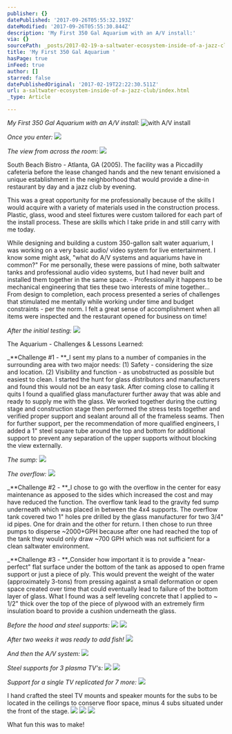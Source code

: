 ```yaml
---
publisher: {}
datePublished: '2017-09-26T05:55:32.193Z'
dateModified: '2017-09-26T05:55:30.844Z'
description: 'My First 350 Gal Aquarium with an A/V install:'
via: {}
sourcePath: _posts/2017-02-19-a-saltwater-ecosystem-inside-of-a-jazz-club.md
title: 'My First 350 Gal Aquarium '
hasPage: true
inFeed: true
author: []
starred: false
datePublishedOriginal: '2017-02-19T22:22:30.511Z'
url: a-saltwater-ecosystem-inside-of-a-jazz-club/index.html
_type: Article

---
```

_My First 350 Gal Aquarium with an A/V install:_
![with A/V install](https://the-grid-user-content.s3-us-west-2.amazonaws.com/5d281a6d-e0ef-435f-8053-04d552db2ed8.jpg)

_Once you enter:_
![](https://the-grid-user-content.s3-us-west-2.amazonaws.com/c1039780-2f8a-4386-b5bc-3018575a1ae1.jpg)

_The view from across the room:_
![](https://the-grid-user-content.s3-us-west-2.amazonaws.com/a2314cf0-e124-4ef6-b057-8a8ae09fca4b.jpg)

South Beach Bistro - Atlanta, GA (2005). The facility was a Piccadilly cafeteria before the lease changed hands and the new tenant envisioned a unique establishment in the neighborhood that would provide a dine-in restaurant by day and a jazz club by evening.

This was a great opportunity for me professionally because of the skills I would acquire with a variety of materials used in the construction process. Plastic, glass, wood and steel fixtures were custom tailored for each part of the install process. These are skills which I take pride in and still carry with me today.

While designing and building a custom 350-gallon salt water aquarium, I was working on a very basic audio/ video system for live entertainment. I know some might ask, "what do A/V systems and aquariums have in common?" For me personally, these were passions of mine, both saltwater tanks and professional audio video systems, but I had never built and installed them together in the same space. - Professionally it happens to be mechanical engineering that ties these two interests of mine together... From design to completion, each process presented a series of challenges that stimulated me mentally while working under time and budget constraints - per the norm. I felt a great sense of accomplishment when all items were inspected and the restaurant opened for business on time!

_After the initial testing:_
![](https://the-grid-user-content.s3-us-west-2.amazonaws.com/853d5064-f932-4d4b-96df-2d2e7f3bfe1e.jpg)

The Aquarium - Challenges & Lessons Learned:

_**Challenge \#1 - **_I sent my plans to a number of companies in the surrounding area with two major needs: (1) Safety - considering the size and location. (2) Visibility and function - as unobstructed as possible but easiest to clean. I started the hunt for glass distributors and manufacturers and found this would not be an easy task. After coming close to calling it quits I found a qualified glass manufacturer further away that was able and ready to supply me with the glass. We worked together during the cutting stage and construction stage then performed the stress tests together and verified proper support and sealant around all of the frameless seams. Then for further support, per the recommendation of more qualified engineers, I added a 1" steel square tube around the top and bottom for additional support to prevent any separation of the upper supports without blocking the view externally.

_The sump:_
![](https://the-grid-user-content.s3-us-west-2.amazonaws.com/469e76ab-2530-4301-bfd8-b8e4a753177d.jpg)

_The overflow:_
![](https://the-grid-user-content.s3-us-west-2.amazonaws.com/17cf564e-d231-4253-ab8f-3171f05fc97e.jpg)

_**Challenge \#2 - **_I chose to go with the overflow in the center for easy maintenance as apposed to the sides which increased the cost and may have reduced the function. The overflow tank lead to the gravity fed sump underneath which was placed in between the 4x4 supports. The overflow tank covered two 1" holes pre drilled by the glass manufacturer for two 3/4" id pipes. One for drain and the other for return. I then chose to run three pumps to disperse ~2000+GPH because after one had reached the top of the tank they would only draw ~700 GPH which was not sufficient for a clean saltwater environment.

_**Challenge \#3 - **_Consider how important it is to provide a "near-perfect" flat surface under the bottom of the tank as apposed to open frame support or just a piece of ply. This would prevent the weight of the water (approximately 3-tons) from pressing against a small deformation or open space created over time that could eventually lead to failure of the bottom layer of glass. What I found was a self leveling concrete that I applied to ~ 1/2" thick over the top of the piece of plywood with an extremely firm insulation board to provide a cushion underneath the glass.

_Before the hood and steel supports:_
![](https://the-grid-user-content.s3-us-west-2.amazonaws.com/a5b8d90b-b3ab-4f3a-807f-78daf87e8020.jpg)
![](https://the-grid-user-content.s3-us-west-2.amazonaws.com/cb55175d-1703-4ce6-baf9-fc776582234d.jpg)

_After two weeks it was ready to add fish!_
![](https://the-grid-user-content.s3-us-west-2.amazonaws.com/abbc94c6-ac7b-4273-bc05-e5fdb5e52ab8.jpg)

_And then the A/V system:_
![](https://the-grid-user-content.s3-us-west-2.amazonaws.com/e96152b5-a3a6-4936-8a35-d7ff9b8579ac.jpg)

_Steel supports for 3 plasma TV's:_
![](https://the-grid-user-content.s3-us-west-2.amazonaws.com/bffc8f2d-c943-4e20-b38b-66d95426bf93.jpg)
![](https://the-grid-user-content.s3-us-west-2.amazonaws.com/7ca4647f-ec5c-462b-9798-ad12205b069c.jpg)

_Support for a single TV replicated for 7 more:_
![](https://the-grid-user-content.s3-us-west-2.amazonaws.com/0994f38d-14c0-4279-9b23-276228d6363a.jpg)

I hand crafted the steel TV mounts and speaker mounts for the subs to be located in the ceilings to conserve floor space, minus 4 subs situated under the front of the stage.
![](https://the-grid-user-content.s3-us-west-2.amazonaws.com/55d6929b-b414-4df8-ac91-7ff248ea9a00.jpg)
![](https://the-grid-user-content.s3-us-west-2.amazonaws.com/63a7bbce-7a9a-4f8a-ab09-9924c29615db.jpg)
![](https://the-grid-user-content.s3-us-west-2.amazonaws.com/92745f4c-3142-4dc9-9f08-27679cdf20b8.jpg)

What fun this was to make!